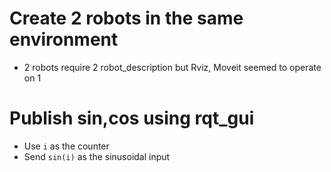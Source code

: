 # Create 2 robots in the same environment
- 2 robots require 2 robot_description but Rviz, Moveit seemed to operate on 1

# Publish sin,cos using rqt_gui
- Use `i` as the counter
- Send `sin(i)` as the sinusoidal input